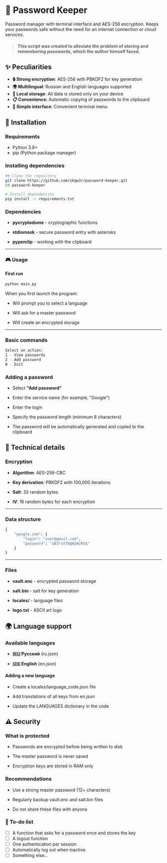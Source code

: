 # 🔐 Password Keeper

Password manager with terminal interface and AES-256 encryption. Keeps your passwords safe without the need for an internet connection or cloud services.

> #### This script was created to alleviate the problem of storing and remembering passwords, which the author himself faced.


## ✨ Peculiarities

- **🔒 Strong encryption**: AES-256 with PBKDF2 for key generation
- **🌍 Multilingual**: Russian and English languages supported
- **💾 Local storage**: All data is stored only on your device
- **📋 Convenience**: Automatic copying of passwords to the clipboard
- **🎨 Simple interface**: Convenient terminal menu


## 🚀 Installation

### Requirements
- Python 3.8+
- pip (Python package manager)

### Installing dependencies

```bash
## Clone the repository
git clone https://github.com/zkqw3r/password-keeper.git
cd password-keeper

# Install dependencies
pip install -r requirements.txt
```

### Dependencies

- **pycryptodome** - cryptographic functions

- **stdiomask** - secure password entry with asterisks

- **pyperclip** - working with the clipboard

---

### 🎮 Usage
#### First run

```bash
python main.py
```

When you first launch the program:

- Will prompt you to select a language

- Will ask for a master password

- Will create an encrypted storage

---

### Basic commands

```bash
Select an action:
1 - View passwords
2 - Add password
0 - Exit
```

### Adding a password

- Select **"Add password"**

- Enter the service name (for example, "Google")

- Enter the login

- Specify the password length (minimum 8 characters)

- The password will be automatically generated and copied to the clipboard


## 🔧 Technical details
### Encryption

- **Algorithm**: AES-256-CBC

- **Key derivation**: PBKDF2 with 100,000 iterations

- **Salt**: 32 random bytes

- **IV**: 16 random bytes for each encryption

---

### Data structure
```python
{
    "google.com": {
        "login": "user@gmail.com",
        "password": "aB3!xY7@qW2#zR5$"
    }
}
```

---

### Files

- **vault.enc** - encrypted password storage

- **salt.bin** - salt for key generation

- **locales/** - language files

- **logo.txt** - ASCII art logo

## 🌍 Language support
### Available languages

- **🇷🇺 Русский** (ru.json)

- **🇺🇸 English** (en.json)

#### Adding a new language

- Create a locales/language_code.json file

- Add translations of all keys from en.json

- Update the LANGUAGES dictionary in the code

## ⚠️ Security
### What is protected

- Passwords are encrypted before being written to disk

- The master password is never saved

- Encryption keys are stored in RAM only

### Recommendations

- Use a strong master password (12+ characters)

- Regularly backup vault.enc and salt.bin files

- Do not share these files with anyone

### 📝 To-do list

- [ ] A function that asks for a password once and stores the key
- [ ] A logout function
- [ ] One authentication per session
- [ ] Automatically log out when inactive
- [ ] Something else...
